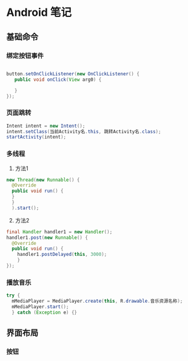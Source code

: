 # Android 笔记


## 基础命令



### 绑定按钮事件

``` Java

button.setOnClickListener(new OnClickListener() {
   public void onClick(View arg0) {

   }
});
```

### 页面跳转

``` Java
Intent intent = new Intent();
intent.setClass(当前Activity名.this, 跳转Activity名.class);
startActivity(intent);
```

### 多线程

1. 方法1

``` Java
new Thread(new Runnable() {
  @Override
  public void run() {
  }
  }
  ).start();
```

2. 方法2

``` Java
final Handler handler1 = new Handler();
handler1.post(new Runnable() {
  @Override
  public void run() {
    handler1.postDelayed(this, 3000);
    }
});
```

### 播放音乐


``` Java
try {
  mMediaPlayer = MediaPlayer.create(this, R.drawable.音乐资源名称);
  mMediaPlayer.start();
  } catch (Exception e) {}
```


## 界面布局

### 按钮